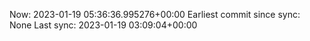 Now: 2023-01-19 05:36:36.995276+00:00 Earliest commit since sync: None Last sync: 2023-01-19 03:09:04+00:00
